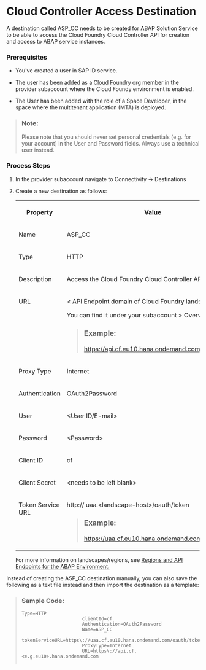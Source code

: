 <!-- loio35b5acbb32024aa6b90a22e9f957a9f6 -->

# Cloud Controller Access Destination



A destination called ASP\_CC needs to be created for ABAP Solution Service to be able to access the Cloud Foundry Cloud Controller API for creation and access to ABAP service instances.



### Prerequisites

-   You've created a user in SAP ID service.

-   The user has been added as a Cloud Foundry org member in the provider subaccount where the Cloud Foundy environment is enabled.

-   The User has been added with the role of a Space Developer, in the space where the multitenant application \(MTA\) is deployed.


> ### Note:  
> Please note that you should never set personal credentials \(e.g. for your account\) in the User and Password fields. Always use a technical user instead.



### Process Steps

1.  In the provider subaccount navigate to Connectivity -\> Destinations
2.  Create a new destination as follows:


    <table>
    <tr>
    <th valign="top">

    Property
    
    </th>
    <th valign="top">

    Value
    
    </th>
    </tr>
    <tr>
    <td valign="top">
    
    Name
    
    </td>
    <td valign="top">
    
    ASP\_CC
    
    </td>
    </tr>
    <tr>
    <td valign="top">
    
    Type
    
    </td>
    <td valign="top">
    
    HTTP
    
    </td>
    </tr>
    <tr>
    <td valign="top">
    
    Description
    
    </td>
    <td valign="top">
    
    Access the Cloud Foundry Cloud Controller API
    
    </td>
    </tr>
    <tr>
    <td valign="top">
    
    URL
    
    </td>
    <td valign="top">
    
    < API Endpoint domain of Cloud Foundry landscape\>

    You can find it under your subaccount \> Overview.

    > ### Example:  
    > https://api.cf.eu10.hana.ondemand.com


    
    </td>
    </tr>
    <tr>
    <td valign="top">
    
    Proxy Type
    
    </td>
    <td valign="top">
    
    Internet
    
    </td>
    </tr>
    <tr>
    <td valign="top">
    
    Authentication
    
    </td>
    <td valign="top">
    
    OAuth2Password
    
    </td>
    </tr>
    <tr>
    <td valign="top">
    
    User
    
    </td>
    <td valign="top">
    
    <User ID/E-mail\>
    
    </td>
    </tr>
    <tr>
    <td valign="top">
    
    Password
    
    </td>
    <td valign="top">
    
    <Password\>
    
    </td>
    </tr>
    <tr>
    <td valign="top">
    
    Client ID
    
    </td>
    <td valign="top">
    
    cf
    
    </td>
    </tr>
    <tr>
    <td valign="top">
    
    Client Secret
    
    </td>
    <td valign="top">
    
    <needs to be left blank\>
    
    </td>
    </tr>
    <tr>
    <td valign="top">
    
    Token Service URL
    
    </td>
    <td valign="top">
    
    http:// uaa.<landscape-host\>/oauth/token

    > ### Example:  
    > https://uaa.cf.eu10.hana.ondemand.com/oauth/token


    
    </td>
    </tr>
    </table>
    
    For more information on landscapes/regions, see [Regions and API Endpoints for the ABAP Environment.](https://help.sap.com/docs/BTP/65de2977205c403bbc107264b8eccf4b/350356d1dc314d3199dca15bd2ab9b0e.html#879f37370d9b45e99a16538e0f37ff2c.html)


Instead of creating the ASP\_CC destination manually, you can also save the following as a text file instead and then import the destination as a template:

> ### Sample Code:  
> ```
> Type=HTTP
> 						clientId=cf
> 						Authentication=OAuth2Password
> 						Name=ASP_CC
> 						tokenServiceURL=https\://uaa.cf.eu10.hana.ondemand.com/oauth/token
> 						ProxyType=Internet
> 						URL=https\://api.cf.<e.g.eu10>.hana.ondemand.com
> 					
> ```


